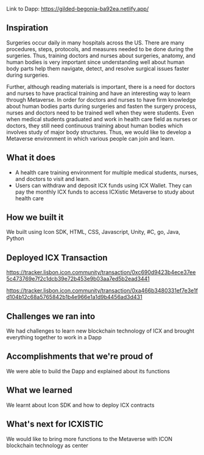 Link to Dapp: https://gilded-begonia-ba92ea.netlify.app/

## Inspiration
Surgeries occur daily in many hospitals across the US. There are many procedures, steps, protocols, and measures needed to be done during the surgeries. Thus, training doctors and nurses about surgeries, anatomy, and human bodies is very important since understanding well about human body parts help them navigate, detect, and resolve surgical issues faster during surgeries. 

Further, although reading materials is important, there is a need for doctors and nurses to have practical training and have an interesting way to learn through Metaverse. In order for doctors and nurses to have firm knowledge about human bodies parts during surgeries and fasten the surgery process, nurses and doctors need to be trained well when they were students. Even when medical students graduated and work in health care field as nurses or doctors, they still need continuous training about human bodies which involves study of major body structures. Thus, we would like to  develop a Metaverse  environment in which various people can join and learn.

## What it does
- A health care training environment for multiple medical students, nurses, and doctors to visit and learn. 
- Users can withdraw and deposit ICX funds using ICX Wallet. They can pay the monthly ICX funds to  access ICXistic Metaverse to study about health care

## How we built it
We built using Icon SDK, HTML, CSS, Javascript, Unity, #C, go, Java, Python

## Deployed ICX Transaction
https://tracker.lisbon.icon.community/transaction/0xc690d9423b4ece37ee5c473769e7f2c1dcb39e72b453e9b03aa7ed5b2ead3441

https://tracker.lisbon.icon.community/transaction/0xa466b3480331ef7e3e1fd104b12c68a5765842b1b4e966e1a1d9b4456ad3d431

## Challenges we ran into
We had challenges to learn new blockchain technology of ICX and brought everything together to work in a Dapp

## Accomplishments that we're proud of
We were able to build the Dapp and explained about its functions

## What we learned
We learnt about Icon SDK and how to deploy ICX contracts

## What's next for ICXISTIC
We would like to bring more functions to the Metaverse with ICON blockchain technology as center
